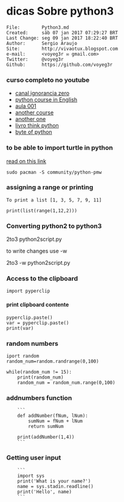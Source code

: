 # dicas Sobre python3

    File:		 Python3.md
    Created:	 sáb 07 jan 2017 07:29:27 BRT
    Last Change: seg 09 jan 2017 18:22:40 BRT
    Author:		 Sergio Araujo
    Site:		 http://vivaotux.blogspot.com
    e-mail:      <voyeg3r ✉ gmail.com>
    Twitter:	 @voyeg3r
    Github:      https://github.com/voyeg3r

### curso completo no youtube
* [canal ignorancia zero](https://www.youtube.com/channel/UCmjj41YfcaCpZIkU-oqVIIw)
* [python course in English](https://www.youtube.com/watch?v=R6wQmWMDiB4)
* [aula 001](https://www.youtube.com/watch?v=sC6mqcLSkZo&index=2&list=PLfCKf0-awunOu2WyLe2pSD2fXUo795xRe)
* [another course](https://www.youtube.com/watch?v=f6ji-QcOo_U)
* [another one](https://www.youtube.com/watch?v=QSzqiGeyU5s)
* [livro think python](https://upload.wikimedia.org/wikipedia/commons/1/1b/Think_Python.pdf)
* [byte of python](http://files.swaroopch.com/python/byte_of_python.pdf)


### to be able to import turtle in python
[read on this link](https://opentechschool.github.io/python-beginners/en/simple_drawing.html)

    sudo pacman -S community/python-pmw

### assigning a range or printing

    To print a list [1, 3, 5, 7, 9, 11]

    print(list(range(1,12,2)))

### Converting python2 to python3

   2to3 python2script.py

   to write changes use -w

   2to3 -w python2script.py

### Access to the clipboard

    import pyperclip

#### print clipboard contente

    pyperclip.paste()
    var = pyperclip.paste()
    print(var)

### random numbers

    iport random
    random_num=random.randrange(0,100)

    while(random_num != 15):
        print(random_num)
        random_num = random_num.range(0,100)

### addnumbers function

        ```
        def addNumber(fNum, lNum):
            sumNum = fNum + lNum
            return sumNum

        print(addNumber(1,4))
        ```
### Getting user input

        ```
        import sys
        print('What is your name?')
        name = sys.stadin.readline()
        print('Hello', name)
        ```
